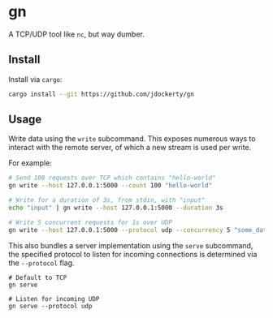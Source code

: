 # gn

A TCP/UDP tool like `nc`, but way dumber.

## Install

Install via `cargo`:

```sh
cargo install --git https://github.com/jdockerty/gn
```

## Usage

Write data using the `write` subcommand. This exposes numerous ways to interact
with the remote server, of which a new stream is used per write.

For example:

```sh
# Send 100 requests over TCP which contains "hello-world"
gn write --host 127.0.0.1:5000 --count 100 "hello-world"

# Write for a duration of 3s, from stdin, with "input"
echo "input" | gn write --host 127.0.0.1:5000 --duration 3s

# Write 5 concurrent requests for 1s over UDP
gn write --host 127.0.0.1:5000 --protocol udp --concurrency 5 "some_data"
```

This also bundles a server implementation using the `serve` subcommand, the
specified protocol to listen for incoming connections is determined via the
`--protocol` flag.

```
# Default to TCP
gn serve

# Listen for incoming UDP
gn serve --protocol udp
```

